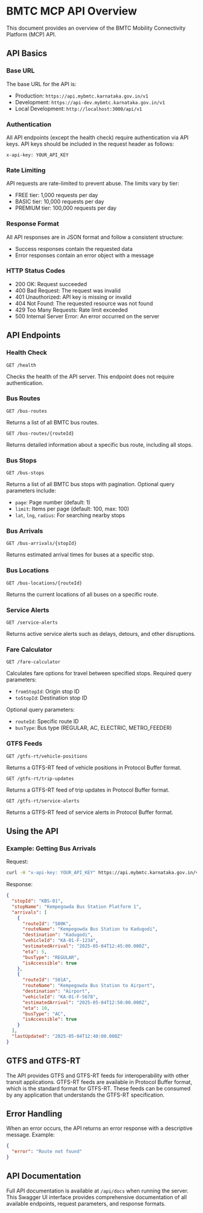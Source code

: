 # BMTC MCP API Overview

This document provides an overview of the BMTC Mobility Connectivity Platform (MCP) API.

## API Basics

### Base URL

The base URL for the API is:

- Production: `https://api.mybmtc.karnataka.gov.in/v1`
- Development: `https://api-dev.mybmtc.karnataka.gov.in/v1`
- Local Development: `http://localhost:3000/api/v1`

### Authentication

All API endpoints (except the health check) require authentication via API keys. API keys should be included in the request header as follows:

```
x-api-key: YOUR_API_KEY
```

### Rate Limiting

API requests are rate-limited to prevent abuse. The limits vary by tier:

- FREE tier: 1,000 requests per day
- BASIC tier: 10,000 requests per day
- PREMIUM tier: 100,000 requests per day

### Response Format

All API responses are in JSON format and follow a consistent structure:

- Success responses contain the requested data
- Error responses contain an error object with a message

### HTTP Status Codes

- 200 OK: Request succeeded
- 400 Bad Request: The request was invalid
- 401 Unauthorized: API key is missing or invalid
- 404 Not Found: The requested resource was not found
- 429 Too Many Requests: Rate limit exceeded
- 500 Internal Server Error: An error occurred on the server

## API Endpoints

### Health Check

```
GET /health
```

Checks the health of the API server. This endpoint does not require authentication.

### Bus Routes

```
GET /bus-routes
```

Returns a list of all BMTC bus routes.

```
GET /bus-routes/{routeId}
```

Returns detailed information about a specific bus route, including all stops.

### Bus Stops

```
GET /bus-stops
```

Returns a list of all BMTC bus stops with pagination. Optional query parameters include:
- `page`: Page number (default: 1)
- `limit`: Items per page (default: 100, max: 100)
- `lat`, `lng`, `radius`: For searching nearby stops

### Bus Arrivals

```
GET /bus-arrivals/{stopId}
```

Returns estimated arrival times for buses at a specific stop.

### Bus Locations

```
GET /bus-locations/{routeId}
```

Returns the current locations of all buses on a specific route.

### Service Alerts

```
GET /service-alerts
```

Returns active service alerts such as delays, detours, and other disruptions.

### Fare Calculator

```
GET /fare-calculator
```

Calculates fare options for travel between specified stops. Required query parameters:
- `fromStopId`: Origin stop ID
- `toStopId`: Destination stop ID

Optional query parameters:
- `routeId`: Specific route ID
- `busType`: Bus type (REGULAR, AC, ELECTRIC, METRO_FEEDER)

### GTFS Feeds

```
GET /gtfs-rt/vehicle-positions
```

Returns a GTFS-RT feed of vehicle positions in Protocol Buffer format.

```
GET /gtfs-rt/trip-updates
```

Returns a GTFS-RT feed of trip updates in Protocol Buffer format.

```
GET /gtfs-rt/service-alerts
```

Returns a GTFS-RT feed of service alerts in Protocol Buffer format.

## Using the API

### Example: Getting Bus Arrivals

Request:
```bash
curl -H "x-api-key: YOUR_API_KEY" https://api.mybmtc.karnataka.gov.in/v1/bus-arrivals/KBS-01
```

Response:
```json
{
  "stopId": "KBS-01",
  "stopName": "Kempegowda Bus Station Platform 1",
  "arrivals": [
    {
      "routeId": "500K",
      "routeName": "Kempegowda Bus Station to Kadugodi",
      "destination": "Kadugodi",
      "vehicleId": "KA-01-F-1234",
      "estimatedArrival": "2025-05-04T12:45:00.000Z",
      "eta": 5,
      "busType": "REGULAR",
      "isAccessible": true
    },
    {
      "routeId": "501A",
      "routeName": "Kempegowda Bus Station to Airport",
      "destination": "Airport",
      "vehicleId": "KA-01-F-5678",
      "estimatedArrival": "2025-05-04T12:50:00.000Z",
      "eta": 10,
      "busType": "AC",
      "isAccessible": true
    }
  ],
  "lastUpdated": "2025-05-04T12:40:00.000Z"
}
```

## GTFS and GTFS-RT

The API provides GTFS and GTFS-RT feeds for interoperability with other transit applications. GTFS-RT feeds are available in Protocol Buffer format, which is the standard format for GTFS-RT. These feeds can be consumed by any application that understands the GTFS-RT specification.

## Error Handling

When an error occurs, the API returns an error response with a descriptive message. Example:

```json
{
  "error": "Route not found"
}
```

## API Documentation

Full API documentation is available at `/api/docs` when running the server. This Swagger UI interface provides comprehensive documentation of all available endpoints, request parameters, and response formats.

